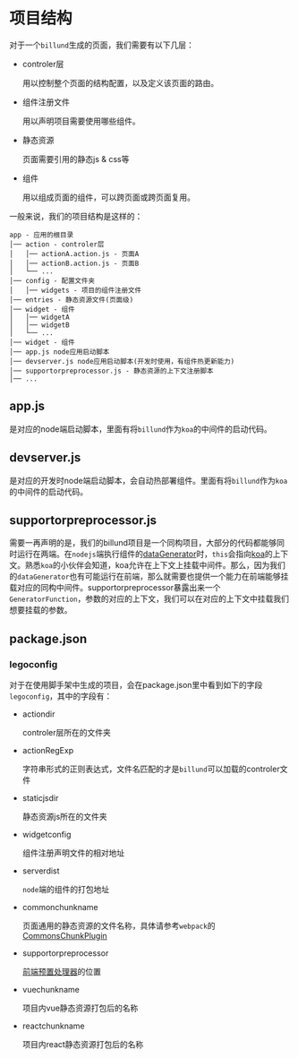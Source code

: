 # 项目结构

对于一个`billund`生成的页面，我们需要有以下几层：

- controler层

	用以控制整个页面的结构配置，以及定义该页面的路由。

- 组件注册文件

	用以声明项目需要使用哪些组件。

- 静态资源

	页面需要引用的静态js & css等

- 组件

	用以组成页面的组件，可以跨页面或跨页面复用。

一般来说，我们的项目结构是这样的：

```
app - 应用的根目录
│── action - controler层
│   │── actionA.action.js - 页面A
│   │── actionB.action.js - 页面B
│   └── ...
│── config - 配置文件夹
│   │── widgets - 项目的组件注册文件
│── entries - 静态资源文件(页面级)
│── widget - 组件
│   │── widgetA
│   │── widgetB
│   └── ...
│── widget - 组件
│── app.js node应用启动脚本
│── devserver.js node应用启动脚本(开发时使用，有组件热更新能力)
│── supportorpreprocessor.js - 静态资源的上下文注册脚本
│── ...
```

## app.js

是对应的node端启动脚本，里面有将`billund`作为`koa`的中间件的启动代码。

## devserver.js

是对应的开发时node端启动脚本，会自动热部署组件。里面有将`billund`作为`koa`的中间件的启动代码。

## supportorpreprocessor.js

需要一再声明的是，我们的billund项目是一个同构项目，大部分的代码都能够同时运行在两端。在`nodejs`端执行组件的[dataGenerator](todo)时，`this`会指向[koa](http://koa.bootcss.com/)的上下文。熟悉`koa`的小伙伴会知道，koa允许在上下文上挂载中间件。那么，因为我们的`dataGenerator`也有可能运行在前端，那么就需要也提供一个能力在前端能够挂载对应的同构中间件。supportorpreprocessor暴露出来一个`GeneratorFunction`，参数的对应的上下文，我们可以在对应的上下文中挂载我们想要挂载的参数。

## package.json

### legoconfig

对于在使用脚手架中生成的项目，会在package.json里中看到如下的字段`legoconfig`，其中的字段有：

- actiondir

	controler层所在的文件夹

- actionRegExp

	字符串形式的正则表达式，文件名匹配的才是`billund`可以加载的controler文件

- staticjsdir

	静态资源js所在的文件夹

- widgetconfig

	组件注册声明文件的相对地址

- serverdist

	`node`端的组件的打包地址

- commonchunkname

	页面通用的静态资源的文件名称，具体请参考`webpack`的[CommonsChunkPlugin](https://webpack.js.org/plugins/commons-chunk-plugin/)

- supportorpreprocessor

	[前端预置处理器](todo)的位置

- vuechunkname

	项目内vue静态资源打包后的名称

- reactchunkname

	项目内react静态资源打包后的名称


